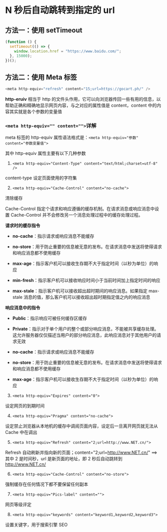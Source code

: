 # N 秒后自动跳转到指定的 url

## 方法一：使用 setTimeout

```js
(function () {
  setTimeout(() => {
    window.location.href = "https://www.baidu.com/";
  }, 15000);
})();
```

## 方法二：使用 Meta 标签

```js
<meta http-equiv="refresh" content="15;url=https://gocart.ph/" />
```

**http-eruiv** 相当于 http 的文件头作用，它可以向浏览器传回一些有用的信息，以帮助正确和精确地显示网页内容，与之对应的属性值是 content，content 中的内容其实就是各个参数的变量值

### `<meta http-equiv="" content="">`详解

meta 标签的 http-equiv 属性语法格式是：`<meta http-equiv="参数" content="参数变量值">`

其中 http-equiv 属性主要有以下几种参数

1. `<meta http-equiv="Content-Type" content="text/html;charset=utf-8" />`

content-type 设定页面使用的字符集

2. `<meta http-equiv="Cache-Control" content="no-cache">`

清除缓存

Cache-Control 指定个请求和响应遵循的缓存机制。在请求消息或响应消息中设置 Cache-Control 并不会修改另一个消息处理过程中的缓存处理过程。

**请求时的缓存指令**

- **no-cache**：指示请求或响应消息不能缓存

- **no-store**：用于防止重要的信息被无意的发布。在请求消息中发送将使得请求和响应消息都不使用缓存

- **max-age**：指示客户机可以接收生存期不大于指定时间（以秒为单位）的响应

- **min-fresh**：指示客户机可以接收响应时间小于当前时间加上指定时间的响应

- **max-stale**：指示客户机可以接收超出超时期间的响应消息。如果指定 max-stale 消息的值，那么客户机可以接收超出超时期指定值之内的响应消息

**响应消息中的指令**

- **Public**：指示响应可被任何缓存区缓存

- **Private**：指示对于单个用户的整个或部分响应消息，不能被共享缓存处理。这允许服务器仅仅描述当用户的部分响应消息，此响应消息对于其他用户的请求无效

- **no-cache**：指示请求或响应消息不能缓存

- **no-store**：用于防止重要的信息被无意的发布。在请求消息中发送将使得请求和响应消息都不使用缓存

- **max-age**：指示客户机可以接收生存期不大于指定时间（以秒为单位）的响应

3. `<meta http-equiv="Expires" content="0">`

设定网页的到期时间

4. `<meta http-equiv="Pragma" content="no-cache">`

设定禁止浏览器从本地机的缓存中调阅页面内容，设定后一旦离开网页就无法从 Cache 中在调出

5. `<meta http-equiv="Refresh" content="2;url=http://www.NET.cn/">`

Refresh 自动刷新并指向新的页面；content="2;url=http://www.NET.cn/" ==> 其中 2 是时间秒，url 是新页面的地址，即 2 秒后自动跳转到 http://www.NET.cn/

6. `<meta http-equiv="Cache-Control" content="no-store">`

强制缓存在任何情况下都不要保留任何副本

7. `<meta http-equiv="Pics-label" content="">`

网页等级评定

8. `<meta http-equiv="keywords" content="keyword1,keyword2,keyword3">`

设置关键字，用于搜索引擎 SEO
